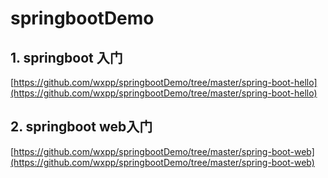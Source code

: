 # springbootDemo
## 1. springboot 入门 

[https://github.com/wxpp/springbootDemo/tree/master/spring-boot-hello](https://github.com/wxpp/springbootDemo/tree/master/spring-boot-hello)

## 2. springboot web入门
[https://github.com/wxpp/springbootDemo/tree/master/spring-boot-web](https://github.com/wxpp/springbootDemo/tree/master/spring-boot-web)

